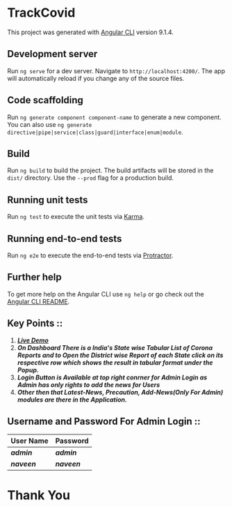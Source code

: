 # TrackCovid

This project was generated with [Angular CLI](https://github.com/angular/angular-cli) version 9.1.4.

## Development server

Run `ng serve` for a dev server. Navigate to `http://localhost:4200/`. The app will automatically reload if you change any of the source files.

## Code scaffolding

Run `ng generate component component-name` to generate a new component. You can also use `ng generate directive|pipe|service|class|guard|interface|enum|module`.

## Build

Run `ng build` to build the project. The build artifacts will be stored in the `dist/` directory. Use the `--prod` flag for a production build.

## Running unit tests

Run `ng test` to execute the unit tests via [Karma](https://karma-runner.github.io).

## Running end-to-end tests

Run `ng e2e` to execute the end-to-end tests via [Protractor](http://www.protractortest.org/).

## Further help

To get more help on the Angular CLI use `ng help` or go check out the [Angular CLI README](https://github.com/angular/angular-cli/blob/master/README.md).


## Key Points ::
  1. [***Live Demo***](http://nav-track-covid.surge.sh/)
  2. ***On Dashboard There is a India's State wise Tabular List of Corona Reports and to Open the District wise Report of each State click on its respective row which shows the result in tabular format under the Popup.***
  3. ***Login Button is Available at top right conrner for Admin Login as Admin has only rights to add the news for Users***
  4. ***Other then that Latest-News, Precaution, Add-News(Only For Admin) modules are there in the Application.***
  
## Username and Password For Admin Login ::

| **User Name**  | **Password** |
| ------------- | ------------- |
| ***admin***  | ***admin***  |
| ***naveen***  | ***naveen***  |

# Thank You
